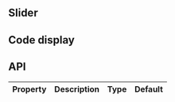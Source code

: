 ## Slider

## Code display

## API

|Property|Description|Type|Default|
|:---|:-----|:----|:------|
